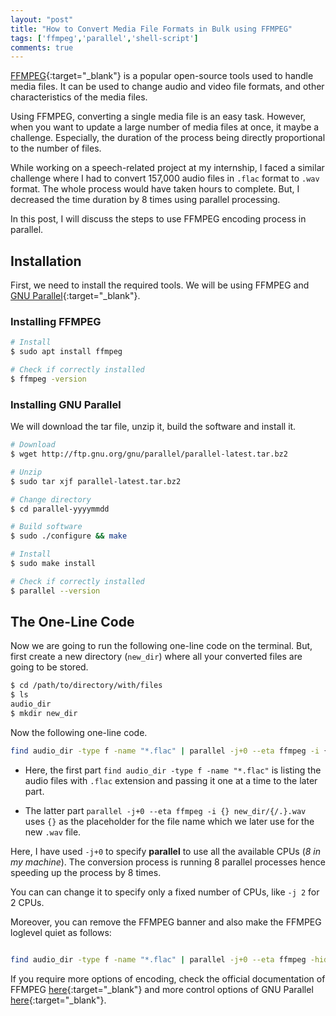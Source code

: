 ```yaml
---
layout: "post"
title: "How to Convert Media File Formats in Bulk using FFMPEG"
tags: ['ffmpeg','parallel','shell-script']
comments: true
---
```


[FFMPEG](https://ffmpeg.org/){:target="_blank"} is a popular open-source tools used to handle media files. It can be used to change audio and video file formats, and other characteristics of the media files. 

Using FFMPEG, converting a single media file is an easy task. However, when you want to update a large number of media files at once, it maybe a challenge. Especially, the duration of the process being directly proportional to the number of files.

While working on a speech-related project at my internship, I faced a similar challenge where I had to convert 157,000 audio files in `.flac` format to `.wav` format. The whole process would have taken hours to complete. But, I decreased the time duration by 8 times using parallel processing.

In this post, I will discuss the steps to use FFMPEG encoding process in parallel.

## Installation

First, we need to install the required tools. We will be using FFMPEG and [GNU Parallel](https://www.gnu.org/software/parallel/){:target="_blank"}.

### Installing FFMPEG

```bash
# Install
$ sudo apt install ffmpeg

# Check if correctly installed
$ ffmpeg -version
```

### Installing GNU Parallel

We will download the tar file, unzip it, build the software and install it.

```bash
# Download
$ wget http://ftp.gnu.org/gnu/parallel/parallel-latest.tar.bz2

# Unzip
$ sudo tar xjf parallel-latest.tar.bz2

# Change directory
$ cd parallel-yyyymmdd 

# Build software
$ sudo ./configure && make

# Install
$ sudo make install

# Check if correctly installed 
$ parallel --version
```

## The One-Line Code

Now we are going to run the following one-line code on the terminal. But, first create a new directory (`new_dir`) where all your converted files are going to be stored.

```bash
$ cd /path/to/directory/with/files
$ ls
audio_dir
$ mkdir new_dir
```

Now the following one-line code.

```bash
find audio_dir -type f -name "*.flac" | parallel -j+0 --eta ffmpeg -i {} new_dir/{/.}.wav;
```

* Here, the first part `find audio_dir -type f -name "*.flac"` is listing the audio files with `.flac` extension and passing it one at a time to the later part.
  
* The latter part `parallel -j+0 --eta ffmpeg -i {} new_dir/{/.}.wav` uses `{}` as the placeholder for the file name which we later use for the new `.wav` file.

Here, I have used `-j+0` to specify **parallel** to use all the available CPUs (*8 in my machine*). The conversion process is running 8 parallel processes hence speeding up the process by 8 times.

You can can change it to specify only a fixed number of CPUs, like `-j 2` for 2 CPUs.

Moreover, you can remove the FFMPEG banner and also make the FFMPEG loglevel quiet as follows:

```bash

find audio_dir -type f -name "*.flac" | parallel -j+0 --eta ffmpeg -hide_banner -loglevel quiet -i {} new_dir/{/.}.wav;
```

If you require more options of encoding, check the official documentation of FFMPEG [here](https://ffmpeg.org/documentation.html){:target="_blank"} and more control options of GNU Parallel [here](https://www.gnu.org/software/parallel/parallel_tutorial.html#GNU-Parallel-Tutorial){:target="_blank"}.


